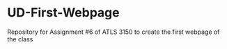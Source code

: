 # UD-First-Webpage
Repository for Assignment #6 of ATLS 3150 to create the first webpage of the class
